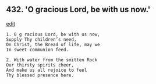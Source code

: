 
## 432.  'O gracious Lord, be with us now.'
[edit](https://docs.google.com/document/d/1Dz0c5PwGutvJLu0D73XjO7zXAYTu7O7D/edit?mode=html)



    1. 0 g racious Lord, be with us now,
    Supply Thy children’s need,
    On Christ, the Bread of life, may we 
    In sweet communion feed.

    2. With water from the smitten Rock
    Our thirsty spirits cheer,
    And make us all rejoice to feel 
    Thy blessed presence here.
